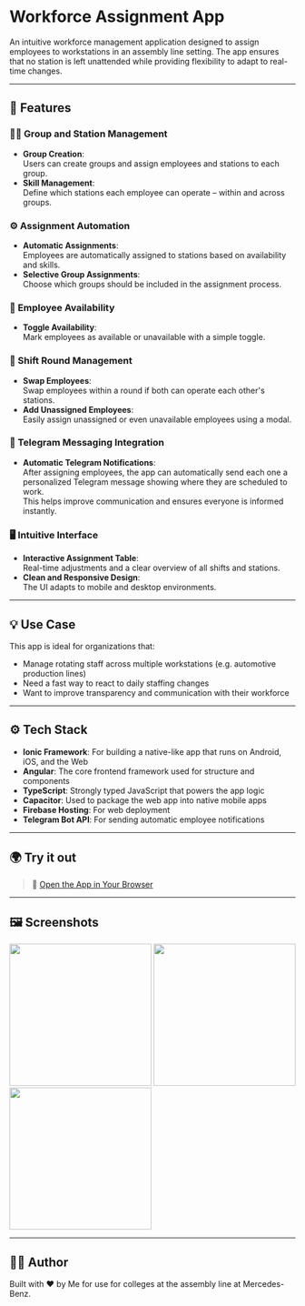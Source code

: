 # Workforce Assignment App

An intuitive workforce management application designed to assign employees to workstations in an assembly line setting. The app ensures that no station is left unattended while providing flexibility to adapt to real-time changes.

---

## 🚀 Features

### 🧑‍🔧 Group and Station Management
- **Group Creation**:  
  Users can create groups and assign employees and stations to each group.  
- **Skill Management**:  
  Define which stations each employee can operate – within and across groups.  

### ⚙️ Assignment Automation
- **Automatic Assignments**:  
  Employees are automatically assigned to stations based on availability and skills.  
- **Selective Group Assignments**:  
  Choose which groups should be included in the assignment process.  

### 📅 Employee Availability
- **Toggle Availability**:  
  Mark employees as available or unavailable with a simple toggle.  

### 🔄 Shift Round Management
- **Swap Employees**:  
  Swap employees within a round if both can operate each other's stations.  
- **Add Unassigned Employees**:  
  Easily assign unassigned or even unavailable employees using a modal.  

### 📲 Telegram Messaging Integration
- **Automatic Telegram Notifications**:  
  After assigning employees, the app can automatically send each one a personalized Telegram message showing where they are scheduled to work.  
  This helps improve communication and ensures everyone is informed instantly.

### 🖥️ Intuitive Interface
- **Interactive Assignment Table**:  
  Real-time adjustments and a clear overview of all shifts and stations.  
- **Clean and Responsive Design**:  
  The UI adapts to mobile and desktop environments.

---

## 💡 Use Case

This app is ideal for organizations that:
- Manage rotating staff across multiple workstations (e.g. automotive production lines)
- Need a fast way to react to daily staffing changes
- Want to improve transparency and communication with their workforce

---

## ⚙️ Tech Stack

- **Ionic Framework**: For building a native-like app that runs on Android, iOS, and the Web  
- **Angular**: The core frontend framework used for structure and components  
- **TypeScript**: Strongly typed JavaScript that powers the app logic  
- **Capacitor**: Used to package the web app into native mobile apps  
- **Firebase Hosting**: For web deployment  
- **Telegram Bot API**: For sending automatic employee notifications  

---

## 🌍 Try it out

> 🔗 [Open the App in Your Browser](https://workforceassignment.firebaseapp.com)

---

## 🖼️ Screenshots

<p float="left">
  <img src="screenshots/home.png" width="250" />
  <img src="screenshots/group-creation.png" width="250" />
  <img src="screenshots/assignment.png" width="250" />
</p>

---

## 🧑‍💻 Author

Built with ❤️ by Me for use for colleges at the assembly line at Mercedes-Benz.


